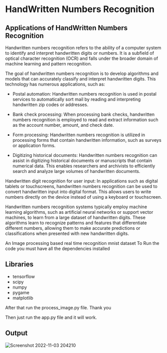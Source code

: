 

# HandWritten Numbers Recognition

## Applications of HandWritten Numbers Recognition
Handwritten numbers recognition refers to the ability of a computer system to identify and interpret handwritten digits or numbers. It is a subfield of optical character recognition (OCR) and falls under the broader domain of machine learning and pattern recognition.

The goal of handwritten numbers recognition is to develop algorithms and models that can accurately classify and interpret handwritten digits. This technology has numerous applications, such as:

- Postal automation: Handwritten numbers recognition is used in postal services to automatically sort mail by reading and interpreting handwritten zip codes or addresses.

- Bank check processing: When processing bank checks, handwritten numbers recognition is employed to read and extract information such as the account number, amount, and check date.

- Form processing: Handwritten numbers recognition is utilized in processing forms that contain handwritten information, such as surveys or application forms.

- Digitizing historical documents: Handwritten numbers recognition can assist in digitizing historical documents or manuscripts that contain numerical data. This enables researchers and archivists to efficiently search and analyze large volumes of handwritten documents.

Handwritten digit recognition for user input: In applications such as digital tablets or touchscreens, handwritten numbers recognition can be used to convert handwritten input into digital format. This allows users to write numbers directly on the device instead of using a keyboard or touchscreen.

Handwritten numbers recognition systems typically employ machine learning algorithms, such as artificial neural networks or support vector machines, to learn from a large dataset of handwritten digits. These algorithms learn to recognize patterns and features that differentiate different numbers, allowing them to make accurate predictions or classifications when presented with new handwritten digits.

An Image processing based real time recognition 
mnist dataset
To Run the code you must have all the dependencies installed
 
## Libraries
- tensorflow
- scipy
- numpy
- pygame
- matplotlib 
  
After that run the process_image.py file.
Thank you

Then just run the app.py file and it will work.

## Output
  
![Screenshot 2022-11-03 204210](https://user-images.githubusercontent.com/72182690/199759665-912a16bd-b7da-42ba-9f1b-53e029be0b6c.png)
